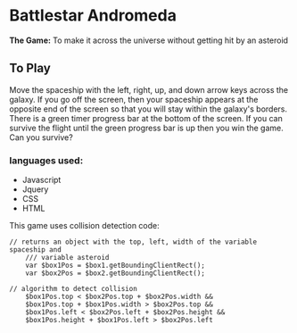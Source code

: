 # Battlestar Andromeda

**The Game:** To make it across the universe without getting hit by an asteroid

## To Play

Move the spaceship  with the left, right, up, and down arrow keys across the galaxy.
If you go off the screen, then your spaceship appears at the opposite end of the screen so 
that you will stay within the galaxy's borders. There is a green timer progress bar at the bottom of the screen. If you can survive the flight until the green progress bar is up then you win the game. Can you survive? 


### languages used:
* Javascript
* Jquery
* CSS
* HTML

This game uses collision detection code:

```
// returns an object with the top, left, width of the variable spaceship and
    /// variable asteroid 
    var $box1Pos = $box1.getBoundingClientRect();
    var $box2Pos = $box2.getBoundingClientRect();

// algorithm to detect collision
    $box1Pos.top < $box2Pos.top + $box2Pos.width &&
    $box1Pos.top + $box1Pos.width > $box2Pos.top &&
    $box1Pos.left < $box2Pos.left + $box2Pos.height &&
    $box1Pos.height + $box1Pos.left > $box2Pos.left

```
